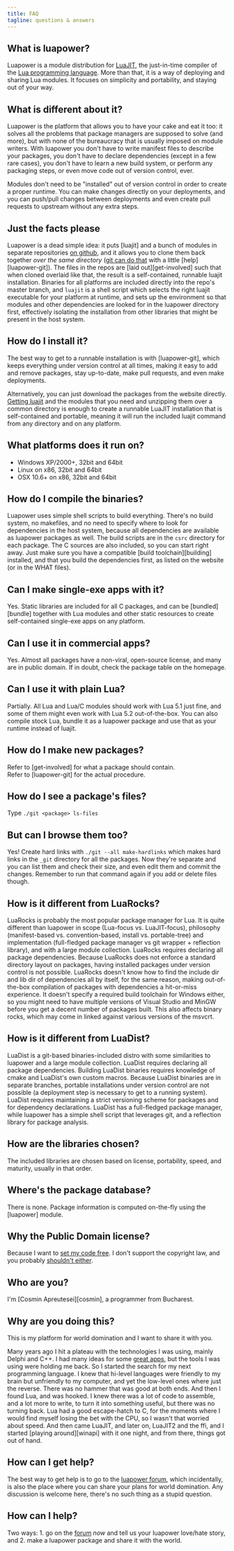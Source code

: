 ```yaml
---
title: FAQ
tagline: questions & answers
---
```


## What is luapower?

Luapower is a module distribution for [LuaJIT](http://luajit.org/luajit.html),
the just-in-time compiler of the [Lua programming language](http://lua.org/about.html).
More than that, it is a way of deploying and sharing Lua modules. It focuses
on simplicity and portability, and staying out of your way.

## What is different about it?

Luapower is the platform that allows you to have your cake and eat it too:
it solves all the problems that package managers are supposed to solve
(and more), but with none of the bureaucracy that is usually imposed
on module writers. With luapower you don't have to write manifest files to
describe your packages, you don't have to declare dependencies (except in a
few rare cases), you don't have to learn a new build system, or perform any
packaging steps, or even move code out of version control, ever.

Modules don't need to be "installed" out of version control in order to
create a proper runtime. You can make changes directly on your deployments,
and you can push/pull changes between deployments and even create pull
requests to upstream without any extra steps.

## Just the facts please

Luapower is a dead simple idea: it puts [luajit] and a bunch
of modules in separate repositories [on github](https://github.com/luapower),
and it allows you to clone them back together _over the same directory_
([git can do that](http://git-scm.com/blog/2010/04/11/environment.html)
with a little [help][luapower-git]).
The files in the repos are [laid out][get-involved] such that when
cloned overlaid like that, the result is a self-contained, runnable
luajit installation. Binaries for all platforms are included directly
into the repo's master branch, and `luajit` is a shell script which
selects the right luajit executable for your platform at runtime,
and sets up the environment so that modules and other dependencies
are looked for in the luapower directory first, effectively isolating the
installation from other libraries that might be present in the host system.

## How do I install it?

The best way to get to a runnable installation is with [luapower-git],
which keeps everything under version control at all times, making it easy
to add and remove packages, stay up-to-date, make pull requests,
and even make deployments.

Alternatively, you can just download the packages from the website directly.
[Getting luajit](/luajit/download) and the modules that you need and
unzipping them over a common directory is enough to create a runnable
LuaJIT installation that is self-contained and portable, meaning it will
run the included luajit command from any directory and on any platform.

## What platforms does it run on?

  * Windows XP/2000+, 32bit and 64bit
  * Linux on x86, 32bit and 64bit
  * OSX 10.6+ on x86, 32bit and 64bit

## How do I compile the binaries?

Luapower uses simple shell scripts to build everything. There's no build
system, no makefiles, and no need to specify where to look for dependencies
in the host system, because all dependencies are available as luapower
packages as well. The build scripts are in the `csrc` directory for each
package. The C sources are also included, so you can start right away.
Just make sure you have a compatible [build toolchain][building] installed,
and that you build the dependencies first, as listed on the website (or
in the WHAT files).

## Can I make single-exe apps with it?

Yes. Static libraries are included for all C packages, and can be
[bundled][bundle] together with Lua modules and other static resources
to create self-contained single-exe apps on any platform.

## Can I use it in commercial apps?

Yes. Almost all packages have a non-viral, open-source license, and many
are in public domain. If in doubt, check the package table on the homepage.

## Can I use it with plain Lua?

Partially. All Lua and Lua/C modules should work with Lua 5.1 just fine,
and some of them might even work with Lua 5.2 out-of-the-box. You can also
compile stock Lua, bundle it as a luapower package and use that as your
runtime instead of luajit.

## How do I make new packages?

Refer to [get-involved] for what a package should contain.<br>
Refer to [luapower-git] for the actual procedure.

## How do I see a package's files?

Type `./git <package> ls-files`

## But can I browse them too?

Yes! Create hard links with `./git --all make-hardlinks` which makes
hard links in the `_git` directory for all the packages. Now they're separate
and you can list them and check their size, and even edit them and commit
the changes. Remember to run that command again if you add or delete
files though.

## How is it different from LuaRocks?

LuaRocks is probably the most popular package manager for Lua. It is quite
different than luapower in scope (Lua-focus vs. LuaJIT-focus), philosophy
(manifest-based vs. convention-based, install vs. portable-tree) and
implementation (full-fledged package manager vs git wrapper +
reflection library), and with a large module collection. LuaRocks
requires declaring all package dependencies. Because LuaRocks does not enforce
a standard directory layout on packages, having installed packages under
version control is not possible. LuaRocks doesn't know how to find the
include dir and lib dir of dependencies all by itself, for the same reason,
making out-of-the-box compilation of packages with dependencies a hit-or-miss
experience. It doesn't specify a required build toolchain for Windows either,
so you might need to have multiple versions of Visual Studio and MinGW before
you get a decent number of packages built. This also affects binary rocks,
which may come in linked against various versions of the msvcrt.

## How is it different from LuaDist?

LuaDist is a git-based binaries-included distro with some similarities
to luapower and a large module collection. LuaDist requires declaring
all package dependencies. Building LuaDist binaries requires knowledge of
cmake and LuaDist's own custom macros. Because LuaDist binaries are in
separate branches, portable installations under version control are not
possible (a deployment step is necessary to get to a running system). LuaDist
requires maintaining a strict versioning scheme for packages and for
dependency declarations. LuaDist has a full-fledged package manager, while
luapower has a simple shell script that leverages git, and a reflection
library for package analysis.

## How are the libraries chosen?

The included libraries are chosen based on license, portability, speed,
and maturity, usually in that order.

## Where's the package database?

There is none. Package information is computed on-the-fly
using the [luapower] module.

## Why the Public Domain license?

Because I want to [set my code free](http://unlicense.org).
I don't support the copyright law, and you probably
[shouldn't either][against ip].

[against ip]:  http://www.stephankinsella.com/publications/#againstip

## Who are you?

I'm [Cosmin Apreutesei][cosmin], a programmer from Bucharest.

## Why are you doing this?

This is my platform for world domination and I want to share it with you.

Many years ago I hit a plateau with the technologies I was using, mainly
Delphi and C++. I had many ideas for some [great apps], but the tools I was
using were holding me back. So I started the search for my next programming
language. I knew that hi-level languages were friendly to my brain but
unfriendly to my computer, and yet the low-level ones where just the reverse.
There was no hammer that was good at both ends.
And then I found Lua, and was hooked. I knew there was a lot of code
to assemble, and a lot more to write, to turn it into something
useful, but there was no turning back. Lua had a good escape-hatch to C,
for the moments where I would find myself losing the bet with the CPU,
so I wasn't that worried about speed. And then came LuaJIT, and later on,
LuaJIT2 and the ffi, and I started [playing around][winapi] with it one
night, and from there, things got out of hand.

[great apps]: http://www.youtube.com/watch?v=yJDv-zdhzMY

## How can I get help?

The best way to get help is to go to the [luapower forum](http://luapower.org),
which incidentally, is also the place where you can share your plans for
world domination. Any discussion is welcome here, there's no such thing
as a stupid question.

## How can I help?

Two ways: 1. go on the [forum](http://luapower.org) _now_ and tell us your
luapower love/hate story, and 2. make a luapower package and share it with
the world.
